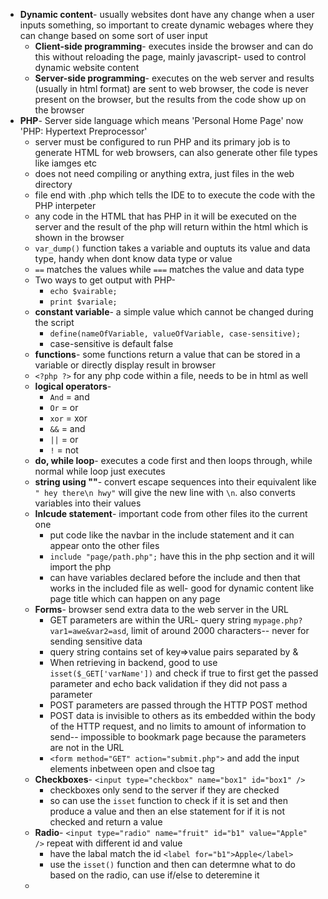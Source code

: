 -   **Dynamic content**- usually websites dont have any change when a user inputs something, so important to create dynamic webages where they can change based on some sort of user input
    -   **Client-side programming**- executes inside the browser and can do this without reloading the page, mainly javascript- used to control dynamic website content
    -   **Server-side programming**- executes on the web server and results (usually in html format) are sent to web browser, the code is never present on the browser, but the results from the code show up on the browser
-   **PHP**- Server side language which means 'Personal Home Page' now 'PHP: Hypertext Preprocessor'
    -   server must be configured to run PHP and its primary job is to generate HTML for web browsers, can also generate other file types like iamges etc
    -   does not need compiling or anything extra, just files in the web directory
    -   file end with .php which tells the IDE to to execute the code with the PHP interpeter
    -   any code in the HTML that has PHP in it will be executed on the server and the result of the php will return within the html which is shown in the browser
    -   `var_dump()` function takes a variable and ouptuts its value and data type, handy when dont know data type or value
    -   `==` matches the values while `===` matches the value and data type
    -   Two ways to get output with PHP-
        -   `echo $vairable;`
        -   `print $variale;`
    -   **constant variable**- a simple value which cannot be changed during the script
        -   `define(nameOfVariable, valueOfVariable, case-sensitive);`
        -   case-sensitive is default false
    -   **functions**- some functions return a value that can be stored in a variable or directly display result in browser
    -   `<?php ?>` for any php code within a file, needs to be in html as well
    -   **logical operators**-
        -   `And` = and
        -   `Or` = or
        -   `xor` = xor
        -   `&&` = and
        -   `||` = or
        -   `!` = not
    -   **do, while loop**- executes a code first and then loops through, while normal while loop just executes
    -   **string using ""**- convert escape sequences into their equivalent like `" hey there\n hwy"` will give the new line with `\n`. also converts variables into their values
    -   **Inlcude statement**- important code from other files ito the current one
        -   put code like the navbar in the include statement and it can appear onto the other files
        -   `include "page/path.php";` have this in the php section and it will import the php
        -   can have variables declared before the include and then that works in the included file as well- good for dynamic content like page title which can happen on any page
    -   **Forms**- browser send extra data to the web server in the URL
        -   GET parameters are within the URL- query string `mypage.php?var1=awe&var2=asd`, limit of around 2000 characters-- never for sending sensitive data
        -   query string contains set of key=>value pairs separated by &
        -   When retrieving in backend, good to use `isset($_GET['varName'])` and check if true to first get the passed parameter and echo back validation if they did not pass a parameter
        -   POST parameters are passed through the HTTP POST method
        -   POST data is invisible to others as its embedded within the body of the HTTP request, and no limits to amount of information to send-- impossible to bookmark page because the parameters are not in the URL
        -   `<form method="GET" action="submit.php">` and add the input elements inbetween open and clsoe tag
	- **Checkboxes**- `<input type="checkbox" name="box1" id="box1" />`
		- checkboxes only send to the server if they are checked
		- so can use the `isset` function to check if it is set and then produce a value and then an else statement for if it is not checked and return a value
	- **Radio**- `<input type="radio" name="fruit" id="b1" value="Apple" />` repeat with different id and value
		- have the labal match the id `<label for="b1">Apple</label>`
		- use the `isset()` function and then can determne what to do based on the radio, can use if/else to deteremine it
	- 
